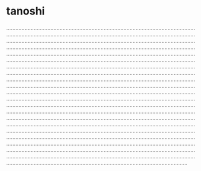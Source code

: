 # tanoshi
...................................................................................................................................................................................................................................................................................................................................................................................................................................................................................................................................................................................................................................................................................................................................................................................................................................................................................................................................................................................................................................................................................................................................................................................................................................................................................................................................................................................................................................................................................................................................................................................................................................................................................................................................................................................................................................................................................................................................................................................................................................................................................................................................................................................................................................................................................................................................................................................................................................................................................................................................................................................................................................................................................................................................................................................................................................